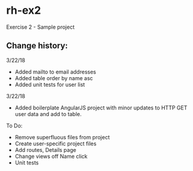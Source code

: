 # rh-ex2
Exercise 2 - Sample project

Change history:
---------------
3/22/18
* Added mailto to email addresses
* Added table order by name asc
* Added unit tests for user list

3/22/18
* Added boilerplate AngularJS project with minor updates to HTTP GET user data and add to table.

To Do:

* Remove superfluous files from project
* Create user-specific project files
* Add routes, Details page
* Change views off Name click
* Unit tests
